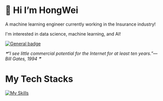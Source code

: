 # 👋 Hi I’m HongWei
A machine learning engineer currently working in the Insurance industry!

I'm interested in data science, machine learning, and AI!

[![General badge](https://img.shields.io/badge/LinkedIn-0077B5?style=for-the-badge&logo=linkedin&logoColor=white)](https://www.linkedin.com/in/hongweichua/)


<!--STARTS_HERE_QUOTE_README-->
<i>❝“I see little commercial potential for the Internet for at least ten years.”— Bill Gates, 1994   ❞</i>
<!--ENDS_HERE_QUOTE_README-->


# My Tech Stacks

[![My Skills](https://skillicons.dev/icons?i=py,vim,anaconda,vscode,docker,git,postgres,aws,gcp,linux)](https://skillicons.dev)

<!---
hwchua0209/hwchua0209 is a ✨ special ✨ repository because its `README.md` (this file) appears on your GitHub profile.
You can click the Preview link to take a look at your changes.
--->
